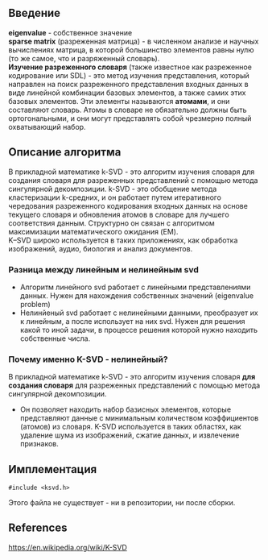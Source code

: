 ## Введение
**eigenvalue** - собственное значение  
**sparse matrix** (разреженная матрица) - в численном анализе и научных вычислениях матрица, в которой большинство элементов равны нулю (то же самое, что и разряженный словарь).   
**Изучение разреженного словаря** (также известное как разреженное кодирование или SDL) - это метод изучения представления, который направлен на поиск разреженного представления входных данных в виде линейной комбинации базовых элементов, а также самих этих базовых элементов. Эти элементы называются **атомами**, и они составляют словарь. Атомы в словаре не обязательно должны быть ортогональными, и они могут представлять собой чрезмерно полный охватывающий набор.

## Описание алгоритма

В прикладной математике k-SVD - это алгоритм изучения словаря для создания словаря для разреженных представлений с помощью метода сингулярной декомпозиции. k-SVD - это обобщение метода кластеризации k-средних, и он работает путем итеративного чередования разреженного кодирования входных данных на основе текущего словаря и обновления атомов в словаре для лучшего соответствия данным. Структурно он связан с алгоритмом максимизации математического ожидания (EM).   
K–SVD широко используется в таких приложениях, как обработка изображений, аудио, биология и анализ документов.

### Разница между линейным и нелинейным svd 
* Алгоритм линейного svd работает с линейными представлениями данных. Нужен для нахождения собственных значений (eigenvalue problem)
* Нелинйеный svd работает с нелинейными данными, преобразует их к линейным, а после использует на них svd. Нужен для решения какой то иной задачи, в процессе решения которой нужно находить собственные числа.

### Почему именно K-SVD - нелинейный?

В прикладной математике k-SVD - это алгоритм изучения словаря **для создания словаря** для разреженных представлений с помощью метода сингулярной декомпозиции.

* Он позволяет находить набор базисных элементов, которые представляют данные с минимальным количеством коэффициентов (атомов) из словаря. K-SVD используется в таких областях, как удаление шума из изображений, сжатие данных, и извлечение признаков.
## Имплементация
```
#include <ksvd.h>
```
Этого файла не существует - ни в репозитории, ни после сборки.

## References

https://en.wikipedia.org/wiki/K-SVD
